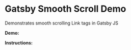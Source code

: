 # Gatsby Smooth Scroll Demo

Demonstrates smooth scrolling Link tags in Gatsby JS

**Demo:**

**Instructions:**
